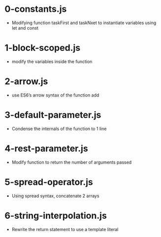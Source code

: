 # 0-constants.js
* Modifying function taskFirst and taskNxet to instantiate variables using let and const

# 1-block-scoped.js

* modify the variables inside the function

# 2-arrow.js

* use ES6’s arrow syntax of the function add

# 3-default-parameter.js

* Condense the internals of the function to 1 line

#  4-rest-parameter.js

* Modify function to return the number of arguments passed

# 5-spread-operator.js

* Using spread syntax, concatenate 2 arrays

# 6-string-interpolation.js

* Rewrite the return statement to use a template literal

